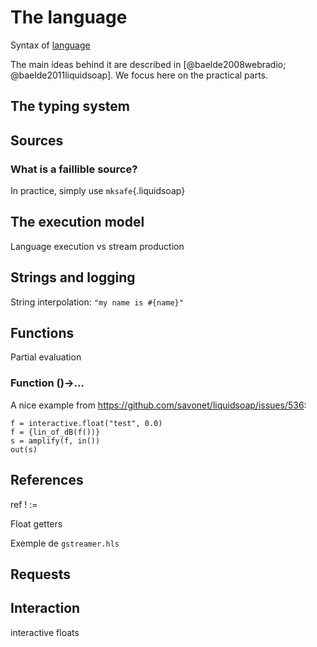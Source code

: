 The language
============

Syntax of [language](https://www.liquidsoap.info/doc-dev/language.html)

The main ideas behind it are described in [@baelde2008webradio;
@baelde2011liquidsoap]. We focus here on the practical parts.

The typing system
-----------------

Sources
-------

### What is a faillible source?

In practice, simply use `mksafe`{.liquidsoap}

The execution model
-------------------

Language execution vs stream production

Strings and logging
-------------------

String interpolation: `"my name is #{name}"`

Functions
---------

Partial evaluation

### Function ()->...

A nice example from https://github.com/savonet/liquidsoap/issues/536:
```liquidsoap
f = interactive.float("test", 0.0)
f = {lin_of_dB(f())}
s = amplify(f, in())
out(s)
```

References
----------

ref ! :=

Float getters

Exemple de `gstreamer.hls`

Requests
--------

Interaction
-----------

interactive floats
